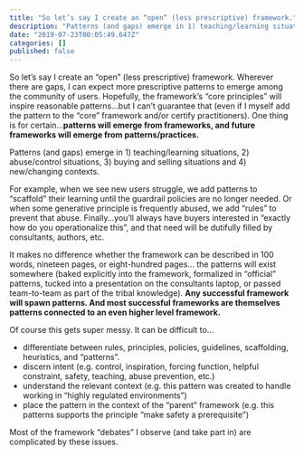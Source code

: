 ```yaml
---
title: "So let’s say I create an “open” (less prescriptive) framework."
description: "Patterns (and gaps) emerge in 1) teaching/learning situations, 2) abuse/control situations, 3) buying and selling situations and 4)…"
date: "2019-07-23T00:05:49.647Z"
categories: []
published: false
---
```


  

So let’s say I create an “open” (less prescriptive) framework. Wherever there are gaps, I can expect more prescriptive patterns to emerge among the community of users. Hopefully, the framework’s “core principles” will inspire reasonable patterns…but I can’t guarantee that (even if I myself add the pattern to the “core” framework and/or certify practitioners). One thing is for certain…**patterns will emerge from frameworks, and future frameworks will emerge from patterns/practices.**

Patterns (and gaps) emerge in 1) teaching/learning situations, 2) abuse/control situations, 3) buying and selling situations and 4) new/changing contexts. 

For example, when we see new users struggle, we add patterns to “scaffold” their learning until the guardrail policies are no longer needed. Or when some generative principle is frequently abused, we add “rules” to prevent that abuse. Finally…you’ll always have buyers interested in “exactly how do you operationalize this”, and that need will be dutifully filled by consultants, authors, etc.

It makes no difference whether the framework can be described in 100 words, nineteen pages, or eight-hundred pages… the patterns will exist somewhere (baked explicitly into the framework, formalized in “official” patterns, tucked into a presentation on the consultants laptop, or passed team-to-team as part of the tribal knowledge). **Any successful framework will spawn patterns. And most successful frameworks are themselves patterns connected to an even higher level framework.**

Of course this gets super messy. It can be difficult to…

-   differentiate between rules, principles, policies, guidelines, scaffolding, heuristics, and “patterns”.
-   discern intent (e.g. control, inspiration, forcing function, helpful constraint, safety, teaching, abuse prevention, etc.)
-   understand the relevant context (e.g. this pattern was created to handle working in “highly regulated environments”)
-   place the pattern in the context of the “parent” framework (e.g. this patterns supports the principle “make safety a prerequisite”)

Most of the framework “debates” I observe (and take part in) are complicated by these issues.

